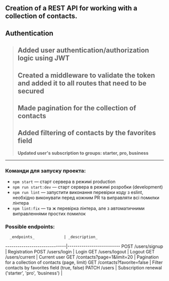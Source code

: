 ## Creation of a REST API for working with a collection of contacts.
## Authentication
>**Added user authentication/authorization logic using JWT**
>---
>**Created a middleware to validate the token and added it to all routes that need to be secured**
>---
>**Made pagination for the collection of contacts**
>---
>**Added filtering of contacts by the favorites field**
>---
>**Updated user's subscription to groups: starter, pro, business**
---
### Команди для запуску проекта:
- `npm start` &mdash; старт сервера в режимі production
- `npm run start:dev` &mdash; старт сервера в режимі розробки (development)
- `npm run lint` &mdash; запустити виконання перевірки коду з eslint, необхідно виконувати перед кожним PR та виправляти всі помилки лінтера
- `npm lint:fix` &mdash; та ж перевірка лінтера, але з автоматичними виправленнями простих помилок
### Possible endpoints:
      _endpoints_             | _description_
------------------------------|--------------------------
POST /users/signup            | Registration
POST /users/login             | Login
GET /users/logout             | Logout
GET /users/current            | Current user
GET /contacts?page=1&limit=20 | Pagination for a collection of contacts (page, limit)
GET /contacts?favorite=false  | Filter contacts by favorites field (true, false)
PATCH /users                  | Subscription renewal ('starter', 'pro', 'business')
                              |



